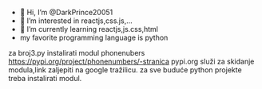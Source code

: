 - 👋 Hi, I’m @DarkPrince20051
- 👀 I’m interested in reactjs,css.js,...
- 🌱 I’m currently learning reactjs,js.css,html
- my favorite programming language is python

za broj3.py instalirati modul phonenubers
https://pypi.org/project/phonenumbers/-stranica pypi.org služi za skidanje modula,link zaljepiti na google tražilicu.
za sve buduće python projekte treba instalirati modul.
